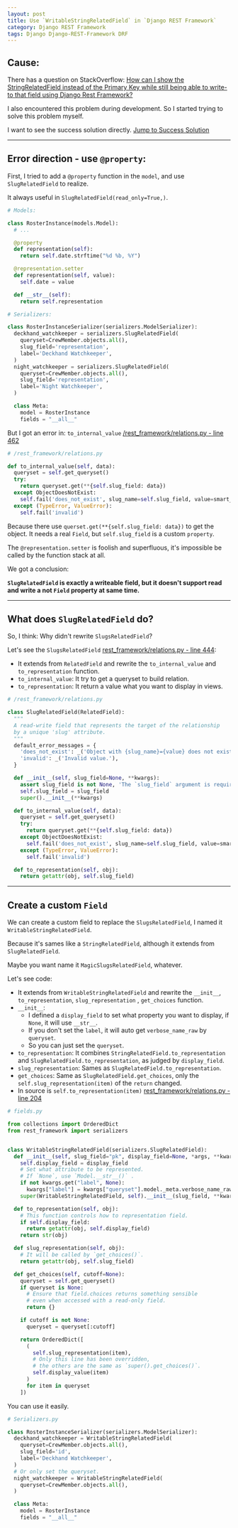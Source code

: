 ```yaml
---
layout: post
title: Use `WritableStringRelatedField` in `Django REST Framework`
category: Django REST Framework
tags: Django Django-REST-Framework DRF
---
```


## Cause:

There has a question on
StackOverflow: [How can I show the StringRelatedField instead of the Primary Key while still being able to write-to that field using Django Rest Framework?](https://stackoverflow.com/q/65248178/10219851)

I also encountered this problem during development. So I started trying to solve this problem myself.

I want to see the success solution directly. [Jump to Success Solution](#create-a-custom-field)

---

## Error direction - use `@property`:

First, I tried to add a `@property` function in the `model`, and use `SlugRelatedField` to realize.

It always useful in `SlugRelatedField(read_only=True,)`.

```python
# Models:

class RosterInstance(models.Model):
  # ...

  @property
  def representation(self):
    return self.date.strftime("%d %b, %Y")

  @representation.setter
  def representation(self, value):
    self.date = value

  def __str__(self):
    return self.representation
```

```python
# Serializers:

class RosterInstanceSerializer(serializers.ModelSerializer):
  deckhand_watchkeeper = serializers.SlugRelatedField(
    queryset=CrewMember.objects.all(),
    slug_field='representation',
    label='Deckhand Watchkeeper',
  )
  night_watchkeeper = serializers.SlugRelatedField(
    queryset=CrewMember.objects.all(),
    slug_field='representation',
    label='Night Watchkeeper',
  )

  class Meta:
    model = RosterInstance
    fields = "__all__"
```

But I got an error in:
`to_internal_value` [/rest_framework/relations.py - line 462](https://github.com/encode/django-rest-framework/blob/cdc956a96caafddcf4ecaf6218e340ebb3ce6d72/rest_framework/relations.py#L462)

```python
# /rest_framework/relations.py

def to_internal_value(self, data):
  queryset = self.get_queryset()
  try:
    return queryset.get(**{self.slug_field: data})
  except ObjectDoesNotExist:
    self.fail('does_not_exist', slug_name=self.slug_field, value=smart_str(data))
  except (TypeError, ValueError):
    self.fail('invalid')
```

Because there use `querset.get(**{self.slug_field: data})` to get the object. It needs a real `Field`,
but `self.slug_field` is a custom `property`.

The `@representation.setter` is foolish and superfluous, it's impossible be called by the function stack at all.

We got a conclusion:

**`SlugRelatedField` is exactly a writeable field, but it doesn't support read and write a not `Field` property at same
time.**

---

## What does `SlugRelatedField` do?

So, I think: Why didn't rewrite `SlugsRelatedField`?

Let's see
the `SlugsRelatedField` [rest_framework/relations.py - line 444](https://github.com/encode/django-rest-framework/blob/cdc956a96caafddcf4ecaf6218e340ebb3ce6d72/rest_framework/relations.py#L444):

- It extends from `RelatedField` and rewrite the `to_internal_value` and `to_representation` function.
- `to_internal_value`: It try to get a queryset to build relation.
- `to_representation`: It return a value what you want to display in views.

```python
# /rest_framework/relations.py

class SlugRelatedField(RelatedField):
  """
  A read-write field that represents the target of the relationship
  by a unique 'slug' attribute.
  """
  default_error_messages = {
    'does_not_exist': _('Object with {slug_name}={value} does not exist.'),
    'invalid': _('Invalid value.'),
  }

  def __init__(self, slug_field=None, **kwargs):
    assert slug_field is not None, 'The `slug_field` argument is required.'
    self.slug_field = slug_field
    super().__init__(**kwargs)

  def to_internal_value(self, data):
    queryset = self.get_queryset()
    try:
      return queryset.get(**{self.slug_field: data})
    except ObjectDoesNotExist:
      self.fail('does_not_exist', slug_name=self.slug_field, value=smart_str(data))
    except (TypeError, ValueError):
      self.fail('invalid')

  def to_representation(self, obj):
    return getattr(obj, self.slug_field)
```

---

## Create a custom `Field`

We can create a custom field to replace the `SlugsRelatedField`, I named it `WritableStringRelatedField`.

Because it's sames like a `StringRelatedField`, although it extends from `SlugRelatedField`.

Maybe you want name it `MagicSlugsRelatedField`, whatever.

Let's see code:

- It extends from `WritableStringRelatedField` and rewrite the `__init__`, `to_representation`, `slug_representation`
  , `get_choices` function.
- `__init__`:
  - I defined a `display_field` to set what property you want to display, if `None`, it will use `__str__`.
  - If you don't set the `label`, it will auto get `verbose_name_raw` by `queryset`.
  - So you can just set the `queryset`.
- `to_representation`: It combines `StringRelatedField.to_representation` and `SlugRelatedField.to_representation`, as
  judged by `display_field`.
- `slug_representation`: Sames as `SlugRelatedField.to_representation`.
- `get_choices`: Same as `SlugRelatedField.get_choices`, only the `self.slug_representation(item)` of the `return`
  changed.
- In source is `self.to_representation(item)`
  [rest_framework/relations.py - line 204](https://github.com/encode/django-rest-framework/blob/cdc956a96caafddcf4ecaf6218e340ebb3ce6d72/rest_framework/relations.py#L204)

```python
# fields.py

from collections import OrderedDict
from rest_framework import serializers


class WritableStringRelatedField(serializers.SlugRelatedField):
  def __init__(self, slug_field="pk", display_field=None, *args, **kwargs):
    self.display_field = display_field
    # Set what attribute to be represented.
    # If `None`, use `Model.__str__()` .
    if not kwargs.get("label", None):
      kwargs["label"] = kwargs["queryset"].model._meta.verbose_name_raw
    super(WritableStringRelatedField, self).__init__(slug_field, **kwargs)

  def to_representation(self, obj):
    # This function controls how to representation field.
    if self.display_field:
      return getattr(obj, self.display_field)
    return str(obj)

  def slug_representation(self, obj):
    # It will be called by `get_choices()`.
    return getattr(obj, self.slug_field)

  def get_choices(self, cutoff=None):
    queryset = self.get_queryset()
    if queryset is None:
      # Ensure that field.choices returns something sensible
      # even when accessed with a read-only field.
      return {}

    if cutoff is not None:
      queryset = queryset[:cutoff]

    return OrderedDict([
      (
        self.slug_representation(item),
        # Only this line has been overridden,
        # the others are the same as `super().get_choices()`.
        self.display_value(item)
      )
      for item in queryset
    ])
```
You can use it easily.
```python
# Serializers.py

class RosterInstanceSerializer(serializers.ModelSerializer):
  deckhand_watchkeeper = WritableStringRelatedField(
    queryset=CrewMember.objects.all(),
    slug_field='id',
    label='Deckhand Watchkeeper',
  )
  # Or only set the queryset.
  night_watchkeeper = WritableStringRelatedField(
    queryset=CrewMember.objects.all(),
  )

  class Meta:
    model = RosterInstance
    fields = "__all__"
```
